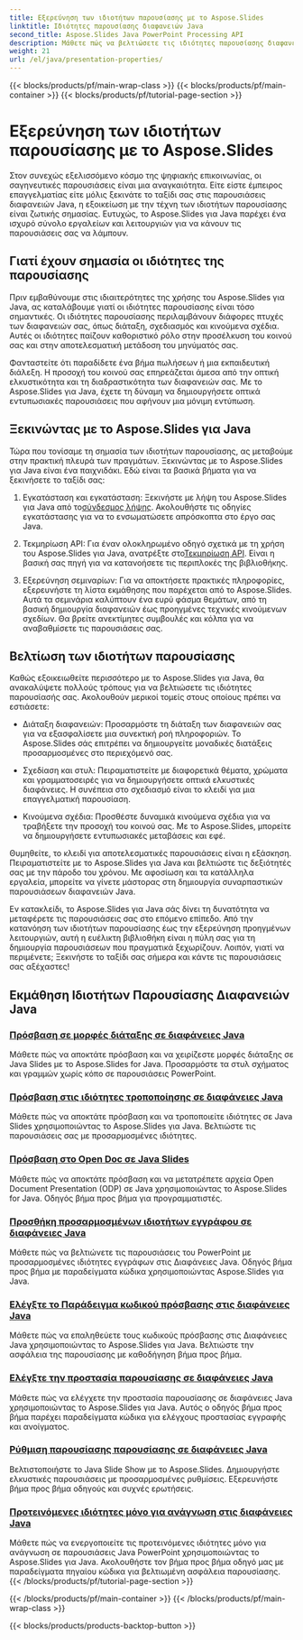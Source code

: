 ```yaml
---
title: Εξερεύνηση των ιδιοτήτων παρουσίασης με το Aspose.Slides
linktitle: Ιδιότητες παρουσίασης διαφανειών Java
second_title: Aspose.Slides Java PowerPoint Processing API
description: Μάθετε πώς να βελτιώσετε τις ιδιότητες παρουσίασης διαφανειών Java με τους οδηγούς Aspose.Slides for Java. Ανακαλύψτε συμβουλές και κόλπα για δυναμικές παρουσιάσεις.
weight: 21
url: /el/java/presentation-properties/
---
```


{{< blocks/products/pf/main-wrap-class >}}
{{< blocks/products/pf/main-container >}}
{{< blocks/products/pf/tutorial-page-section >}}

# Εξερεύνηση των ιδιοτήτων παρουσίασης με το Aspose.Slides


Στον συνεχώς εξελισσόμενο κόσμο της ψηφιακής επικοινωνίας, οι σαγηνευτικές παρουσιάσεις είναι μια αναγκαιότητα. Είτε είστε έμπειρος επαγγελματίας είτε μόλις ξεκινάτε το ταξίδι σας στις παρουσιάσεις διαφανειών Java, η εξοικείωση με την τέχνη των ιδιοτήτων παρουσίασης είναι ζωτικής σημασίας. Ευτυχώς, το Aspose.Slides για Java παρέχει ένα ισχυρό σύνολο εργαλείων και λειτουργιών για να κάνουν τις παρουσιάσεις σας να λάμπουν.

## Γιατί έχουν σημασία οι ιδιότητες της παρουσίασης

Πριν εμβαθύνουμε στις ιδιαιτερότητες της χρήσης του Aspose.Slides για Java, ας καταλάβουμε γιατί οι ιδιότητες παρουσίασης είναι τόσο σημαντικές. Οι ιδιότητες παρουσίασης περιλαμβάνουν διάφορες πτυχές των διαφανειών σας, όπως διάταξη, σχεδιασμός και κινούμενα σχέδια. Αυτές οι ιδιότητες παίζουν καθοριστικό ρόλο στην προσέλκυση του κοινού σας και στην αποτελεσματική μετάδοση του μηνύματός σας.

Φανταστείτε ότι παραδίδετε ένα βήμα πωλήσεων ή μια εκπαιδευτική διάλεξη. Η προσοχή του κοινού σας επηρεάζεται άμεσα από την οπτική ελκυστικότητα και τη διαδραστικότητα των διαφανειών σας. Με το Aspose.Slides για Java, έχετε τη δύναμη να δημιουργήσετε οπτικά εντυπωσιακές παρουσιάσεις που αφήνουν μια μόνιμη εντύπωση.

## Ξεκινώντας με το Aspose.Slides για Java

Τώρα που τονίσαμε τη σημασία των ιδιοτήτων παρουσίασης, ας μεταβούμε στην πρακτική πλευρά των πραγμάτων. Ξεκινώντας με το Aspose.Slides για Java είναι ένα παιχνιδάκι. Εδώ είναι τα βασικά βήματα για να ξεκινήσετε το ταξίδι σας:

1.  Εγκατάσταση και εγκατάσταση: Ξεκινήστε με λήψη του Aspose.Slides για Java από το[σύνδεσμος λήψης](https://releases.aspose.com/slides/java/). Ακολουθήστε τις οδηγίες εγκατάστασης για να το ενσωματώσετε απρόσκοπτα στο έργο σας Java.

2.  Τεκμηρίωση API: Για έναν ολοκληρωμένο οδηγό σχετικά με τη χρήση του Aspose.Slides για Java, ανατρέξτε στο[Τεκμηρίωση API](https://reference.aspose.com/slides/java/). Είναι η βασική σας πηγή για να κατανοήσετε τις περιπλοκές της βιβλιοθήκης.

3. Εξερεύνηση σεμιναρίων: Για να αποκτήσετε πρακτικές πληροφορίες, εξερευνήστε τη λίστα εκμάθησης που παρέχεται από το Aspose.Slides. Αυτά τα σεμινάρια καλύπτουν ένα ευρύ φάσμα θεμάτων, από τη βασική δημιουργία διαφανειών έως προηγμένες τεχνικές κινούμενων σχεδίων. Θα βρείτε ανεκτίμητες συμβουλές και κόλπα για να αναβαθμίσετε τις παρουσιάσεις σας.

## Βελτίωση των ιδιοτήτων παρουσίασης

Καθώς εξοικειωθείτε περισσότερο με το Aspose.Slides για Java, θα ανακαλύψετε πολλούς τρόπους για να βελτιώσετε τις ιδιότητες παρουσίασής σας. Ακολουθούν μερικοί τομείς στους οποίους πρέπει να εστιάσετε:

- Διάταξη διαφανειών: Προσαρμόστε τη διάταξη των διαφανειών σας για να εξασφαλίσετε μια συνεκτική ροή πληροφοριών. Το Aspose.Slides σάς επιτρέπει να δημιουργείτε μοναδικές διατάξεις προσαρμοσμένες στο περιεχόμενό σας.

- Σχεδίαση και στυλ: Πειραματιστείτε με διαφορετικά θέματα, χρώματα και γραμματοσειρές για να δημιουργήσετε οπτικά ελκυστικές διαφάνειες. Η συνέπεια στο σχεδιασμό είναι το κλειδί για μια επαγγελματική παρουσίαση.

- Κινούμενα σχέδια: Προσθέστε δυναμικά κινούμενα σχέδια για να τραβήξετε την προσοχή του κοινού σας. Με το Aspose.Slides, μπορείτε να δημιουργήσετε εντυπωσιακές μεταβάσεις και εφέ.

Θυμηθείτε, το κλειδί για αποτελεσματικές παρουσιάσεις είναι η εξάσκηση. Πειραματιστείτε με το Aspose.Slides για Java και βελτιώστε τις δεξιότητές σας με την πάροδο του χρόνου. Με αφοσίωση και τα κατάλληλα εργαλεία, μπορείτε να γίνετε μάστορας στη δημιουργία συναρπαστικών παρουσιάσεων διαφανειών Java.

Εν κατακλείδι, το Aspose.Slides για Java σάς δίνει τη δυνατότητα να μεταφέρετε τις παρουσιάσεις σας στο επόμενο επίπεδο. Από την κατανόηση των ιδιοτήτων παρουσίασης έως την εξερεύνηση προηγμένων λειτουργιών, αυτή η ευέλικτη βιβλιοθήκη είναι η πύλη σας για τη δημιουργία παρουσιάσεων που πραγματικά ξεχωρίζουν. Λοιπόν, γιατί να περιμένετε; Ξεκινήστε το ταξίδι σας σήμερα και κάντε τις παρουσιάσεις σας αξέχαστες!

## Εκμάθηση Ιδιοτήτων Παρουσίασης Διαφανειών Java
### [Πρόσβαση σε μορφές διάταξης σε διαφάνειες Java](./access-layout-formats-in-java-slides/)
Μάθετε πώς να αποκτάτε πρόσβαση και να χειρίζεστε μορφές διάταξης σε Java Slides με το Aspose.Slides for Java. Προσαρμόστε τα στυλ σχήματος και γραμμών χωρίς κόπο σε παρουσιάσεις PowerPoint.
### [Πρόσβαση στις ιδιότητες τροποποίησης σε διαφάνειες Java](./access-modifying-properties-in-java-slides/)
Μάθετε πώς να αποκτάτε πρόσβαση και να τροποποιείτε ιδιότητες σε Java Slides χρησιμοποιώντας το Aspose.Slides για Java. Βελτιώστε τις παρουσιάσεις σας με προσαρμοσμένες ιδιότητες.
### [Πρόσβαση στο Open Doc σε Java Slides](./access-open-doc-in-java-slides/)
Μάθετε πώς να αποκτάτε πρόσβαση και να μετατρέπετε αρχεία Open Document Presentation (ODP) σε Java χρησιμοποιώντας το Aspose.Slides for Java. Οδηγός βήμα προς βήμα για προγραμματιστές.
### [Προσθήκη προσαρμοσμένων ιδιοτήτων εγγράφου σε διαφάνειες Java](./add-custom-document-properties-in-java-slides/)
Μάθετε πώς να βελτιώνετε τις παρουσιάσεις του PowerPoint με προσαρμοσμένες ιδιότητες εγγράφων στις Διαφάνειες Java. Οδηγός βήμα προς βήμα με παραδείγματα κώδικα χρησιμοποιώντας Aspose.Slides για Java.
### [Ελέγξτε το Παράδειγμα κωδικού πρόσβασης στις διαφάνειες Java](./check-password-example-in-java-slides/)
Μάθετε πώς να επαληθεύετε τους κωδικούς πρόσβασης στις Διαφάνειες Java χρησιμοποιώντας το Aspose.Slides για Java. Βελτιώστε την ασφάλεια της παρουσίασης με καθοδήγηση βήμα προς βήμα.
### [Ελέγξτε την προστασία παρουσίασης σε διαφάνειες Java](./check-presentation-protection-in-java-slides/)
Μάθετε πώς να ελέγχετε την προστασία παρουσίασης σε διαφάνειες Java χρησιμοποιώντας το Aspose.Slides για Java. Αυτός ο οδηγός βήμα προς βήμα παρέχει παραδείγματα κώδικα για ελέγχους προστασίας εγγραφής και ανοίγματος.
### [Ρύθμιση παρουσίασης παρουσίασης σε διαφάνειες Java](./presentation-slide-show-setup-in-java-slides/)
Βελτιστοποιήστε το Java Slide Show με το Aspose.Slides. Δημιουργήστε ελκυστικές παρουσιάσεις με προσαρμοσμένες ρυθμίσεις. Εξερευνήστε βήμα προς βήμα οδηγούς και συχνές ερωτήσεις.
### [Προτεινόμενες ιδιότητες μόνο για ανάγνωση στις διαφάνειες Java](./read-only-recommended-properties-in-java-slides/)
Μάθετε πώς να ενεργοποιείτε τις προτεινόμενες ιδιότητες μόνο για ανάγνωση σε παρουσιάσεις Java PowerPoint χρησιμοποιώντας το Aspose.Slides για Java. Ακολουθήστε τον βήμα προς βήμα οδηγό μας με παραδείγματα πηγαίου κώδικα για βελτιωμένη ασφάλεια παρουσίασης.
{{< /blocks/products/pf/tutorial-page-section >}}

{{< /blocks/products/pf/main-container >}}
{{< /blocks/products/pf/main-wrap-class >}}

{{< blocks/products/products-backtop-button >}}
